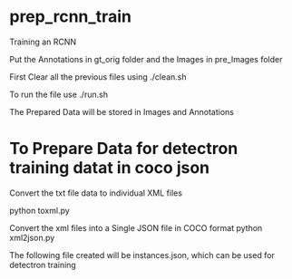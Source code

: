 # prep_rcnn_train
Training an RCNN

Put the Annotations in gt_orig folder and the Images in pre_Images folder

First Clear all the previous files using ./clean.sh

To run the file use ./run.sh

The Prepared Data will be stored in Images and Annotations


# To Prepare Data for detectron training datat in coco json

Convert the txt file data to individual XML files

python toxml.py

Convert the xml files into a Single JSON file in COCO format
python xml2json.py

The following file created will be instances.json, which can be used for detectron training

